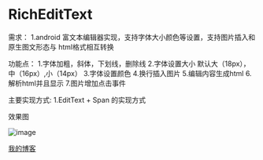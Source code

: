# RichEditText
需求：
1.android 富文本编辑器实现，支持字体大小颜色等设置，支持图片插入和原生图文形态与 html格式相互转换

功能点：
1.字体加粗，斜体，下划线，删除线
2.字体设置大小   默认大（18px），中（16px）,小（14px）
3.字体设置颜色
4.换行插入图片
5.编辑内容生成html
6.解析html并且显示
7.图片增加点击事件

主要实现方式:
1.EditText + Span 的实现方式

效果图

![image](https://github.com/awarmisland/RichEditText/blob/master/Screenrecorder-2018-09-10-15-37-37-460.gif)


[我的博客](https://blog.csdn.net/ljzdyh)
